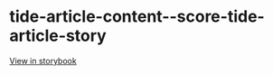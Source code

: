 # tide-article-content--score-tide-article-story

[View in storybook](https://raw.githack.com/Independent-Digital-News-and-Media-Ltd/indy-pwamp-sb/PR-2237-sb/index.html?path=/story/tide-article-content--score-tide-article-story)